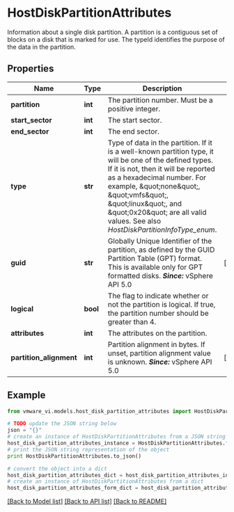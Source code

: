 # HostDiskPartitionAttributes

Information about a single disk partition.  A partition is a contiguous set of blocks on a disk that is marked for use. The typeId identifies the purpose of the data in the partition. 

## Properties
Name | Type | Description | Notes
------------ | ------------- | ------------- | -------------
**partition** | **int** | The partition number.  Must be a positive integer.  | 
**start_sector** | **int** | The start sector.  | 
**end_sector** | **int** | The end sector.  | 
**type** | **str** | Type of data in the partition.  If it is a well-known partition type, it will be one of the defined types. If it is not, then it will be reported as a hexadecimal number. For example, \&quot;none\&quot;, \&quot;vmfs\&quot;, \&quot;linux\&quot;, and \&quot;0x20\&quot; are all valid values.  See also *HostDiskPartitionInfoType_enum*.  | 
**guid** | **str** | Globally Unique Identifier of the partition, as defined by the GUID Partition Table (GPT) format.  This is available only for GPT formatted disks.  ***Since:*** vSphere API 5.0  | [optional] 
**logical** | **bool** | The flag to indicate whether or not the partition is logical.  If true, the partition number should be greater than 4.  | 
**attributes** | **int** | The attributes on the partition.  | 
**partition_alignment** | **int** | Partition alignment in bytes.  If unset, partition alignment value is unknown.  ***Since:*** vSphere API 5.0  | [optional] 

## Example

```python
from vmware_vi.models.host_disk_partition_attributes import HostDiskPartitionAttributes

# TODO update the JSON string below
json = "{}"
# create an instance of HostDiskPartitionAttributes from a JSON string
host_disk_partition_attributes_instance = HostDiskPartitionAttributes.from_json(json)
# print the JSON string representation of the object
print HostDiskPartitionAttributes.to_json()

# convert the object into a dict
host_disk_partition_attributes_dict = host_disk_partition_attributes_instance.to_dict()
# create an instance of HostDiskPartitionAttributes from a dict
host_disk_partition_attributes_form_dict = host_disk_partition_attributes.from_dict(host_disk_partition_attributes_dict)
```
[[Back to Model list]](../README.md#documentation-for-models) [[Back to API list]](../README.md#documentation-for-api-endpoints) [[Back to README]](../README.md)



